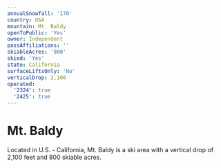 ```yaml
---
annualSnowfall: '170'
country: USA
mountain: Mt. Baldy
openToPublic: 'Yes'
owner: Independent
passAffiliations: ''
skiableAcres: '800'
skied: 'Yes'
state: California
surfaceLiftsOnly: 'No'
verticalDrop: 2,100
operated:
  '2324': true
  '2425': true
---
```



# Mt. Baldy

Located in U.S. - California, Mt. Baldy is a ski area with a vertical drop of 2,100 feet and 800 skiable acres.
